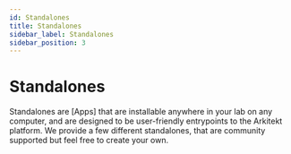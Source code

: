 ```yaml
---
id: Standalones
title: Standalones
sidebar_label: Standalones
sidebar_position: 3
---
```


# Standalones

Standalones are [Apps] that are installable anywhere in your lab on any computer, and are designed to be user-friendly entrypoints
to the Arkitekt platform. We provide a few different standalones, that are community supported but feel free to create your own.


